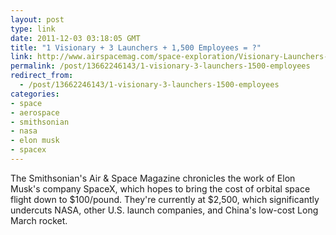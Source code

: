```yaml
---
layout: post
type: link
date: 2011-12-03 03:18:05 GMT
title: "1 Visionary + 3 Launchers + 1,500 Employees = ?"
link: http://www.airspacemag.com/space-exploration/Visionary-Launchers-Employees.html?c=y&page=1
permalink: /post/13662246143/1-visionary-3-launchers-1500-employees
redirect_from: 
  - /post/13662246143/1-visionary-3-launchers-1500-employees
categories:
- space
- aerospace
- smithsonian
- nasa
- elon musk
- spacex
---
```

<p>The Smithsonian's Air & Space Magazine chronicles the work of Elon Musk's company SpaceX, which hopes to bring the cost of orbital space flight down to $100/pound. They're currently at $2,500, which significantly undercuts NASA, other U.S. launch companies, and China's low-cost Long March rocket.</p>